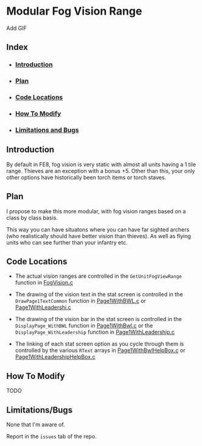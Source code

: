 # Modular Fog Vision Range

Add GIF

##  Index 
- ### [Introduction](#Introduction)
- ### [Plan](#Plan)
- ### [Code Locations](#Code-Locations)
- ### [How To Modify](#How-To-Modify)
- ### [Limitations and Bugs](#Limitations-and-Bugs)

## Introduction

By default in FE8, fog vision is very static with almost all units having a 1 tile range.
Thieves are an exception with a bonus +5. Other than this, your only other options have historically
been torch items or torch staves.

## Plan

I propose to make this more modular, with fog vision ranges based on a class by class basis.

This way you can have situatons where you can have far sighted archers (who realistically should have better vision than thieves). As well as flying units who can see further than your infantry etc.

## Code Locations

- The actual vision ranges are controlled in the ``GetUnitFogViewRange`` function in [FogVision.c](../../Kernel/Wizardry/Common/FogVision/FogVision.c)

- The drawing of the vision text in the stat screen is controlled in the ``DrawPage1TextCommon`` function in [Page1WithBWL.c](../../Kernel/Wizardry/Core/StatScreen/DrawUnitPage/PlanA/Page1WithBwl.c) or [Page1WithLeadershi.c](../../Kernel/Wizardry/Core/StatScreen/DrawUnitPage/PlanB/Page1WithLeadership.c)

- The drawing of the vision bar in the stat screen is controlled in the ``DisplayPage_WithBWL`` function in [Page1WithBwl.c](../../Kernel/Wizardry/Core/StatScreen/DrawUnitPage/PlanA/Page1WithBwl.c) or the ``DisplayPage_WithLeadership`` function in [Page1WithLeadership.c](../../Kernel/Wizardry/Core/StatScreen/DrawUnitPage/PlanB/Page1WithLeadership.c)

- The linking of each stat screen option as you cycle through them is controlled by the various ``RText`` arrays in [Page1WithBwlHelpBox.c](../../Kernel/Wizardry/Core/StatScreen/DrawUnitPage/PlanA/Page1WithBwlHelpBox.c) or [Page1WithLeadershipHelpBox.c](../../Kernel//Wizardry/Core/StatScreen/DrawUnitPage/PlanB/Page1WithLeadershipHelpBox.c)

## How To Modify

TODO

## Limitations/Bugs

None that I'm aware of.

Report in the ``issues`` tab of the repo.
